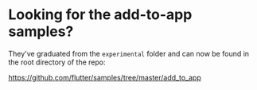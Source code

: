 # Looking for the add-to-app samples?

They've graduated from the `experimental` folder and can now be found in the
root directory of the repo:

https://github.com/flutter/samples/tree/master/add_to_app
